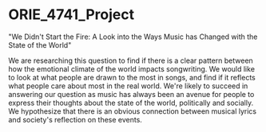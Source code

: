 # ORIE_4741_Project

"We Didn't Start the Fire: A Look into the Ways Music has Changed with the State of the World"

We are researching this question to find if there is a clear pattern between how the emotional climate of the world impacts songwriting. We would like to look at what people are drawn to the most in songs, and find if it reflects what people care about most in the real world. We're likely to succeed in answering our question as music has always been an avenue for people to express their thoughts about the state of the world, politically and socially. We hypothesize that there is an obvious connection between musical lyrics and society's reflection on these events. 
